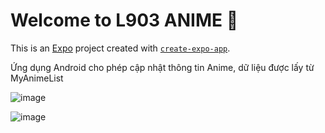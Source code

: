 # Welcome to L903 ANIME 👋

This is an [Expo](https://expo.dev) project created with [`create-expo-app`](https://www.npmjs.com/package/create-expo-app).

Ứng dụng Android cho phép cập nhật thông tin Anime, dữ liệu được lấy từ MyAnimeList

![image](https://github.com/user-attachments/assets/24a7adf3-38fd-4ccc-a841-1b68a2885546)

![image](https://github.com/user-attachments/assets/fe21d45f-19d9-48b1-b26a-5f094da8bc48)
